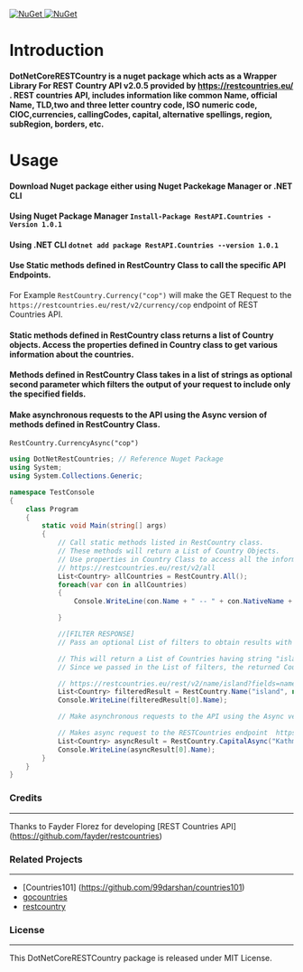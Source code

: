 

[![NuGet](https://img.shields.io/nuget/dt/RestAPI.Countries.svg)  ![NuGet](https://img.shields.io/nuget/v/RestAPI.Countries.svg)](https://www.nuget.org/packages/RestAPI.Countries/) 

# Introduction
#### DotNetCoreRESTCountry is a nuget package which acts as a Wrapper Library For REST Country API v2.0.5 provided by https://restcountries.eu/ . REST countries API, includes information like common Name, official Name, TLD,two and three letter country code, ISO numeric code, CIOC,currencies, callingCodes, capital, alternative spellings, region, subRegion, borders, etc.

# Usage

#### Download Nuget package either using Nuget Packekage Manager or .NET CLI
#### Using Nuget Package Manager `Install-Package RestAPI.Countries -Version 1.0.1	` 
#### Using .NET CLI `dotnet add package RestAPI.Countries --version 1.0.1	`

#### Use Static methods defined in RestCountry Class to call the specific API Endpoints.
For Example ```RestCountry.Currency("cop")``` will make the GET Request to the  ```https://restcountries.eu/rest/v2/currency/cop``` endpoint of REST Countries API. 

#### Static methods defined in RestCountry class returns a list of Country objects. Access the properties defined in Country class to get various information about the countries. 

#### Methods defined in RestCountry Class takes in a list of strings as optional second parameter which filters the output of your request to include only the specified fields.

#### Make asynchronous requests to the API using the Async version of methods defined in RestCountry Class.
```RestCountry.CurrencyAsync("cop")```

```C#
using DotNetRestCountries; // Reference Nuget Package
using System;
using System.Collections.Generic;

namespace TestConsole
{
    class Program
    {
        static void Main(string[] args)
        {
            // Call static methods listed in RestCountry class. 
            // These methods will return a List of Country Objects. 
	        // Use properties in Country Class to access all the informations like name, capital, calling codes, etc. for a given country
            // https://restcountries.eu/rest/v2/all 
            List<Country> allCountries = RestCountry.All();
            foreach(var con in allCountries)
            {
                Console.WriteLine(con.Name + " -- " + con.NativeName + " -- " + con.TopLevelDomain );

            }

            //[FILTER RESPONSE] 
            // Pass an optional List of filters to obtain results with only the specified properties for countries

            // This will return a List of Countries having string "island" in their name. 
	        // Since we passed in the List of filters, the returned Country objects will only have values for Name and Capital Properties.

            // https://restcountries.eu/rest/v2/name/island?fields=name;capital
            List<Country> filteredResult = RestCountry.Name("island", new List<string> { Filters.Name, Filters.Capital });
            Console.WriteLine(filteredResult[0].Name);

            // Make asynchronous requests to the API using the Async version of methods defined in RestCountry Class.

            // Makes async request to the RESTCountries endpoint  https://restcountries.eu/rest/v2/capital/kathmandu
            List<Country> asyncResult = RestCountry.CapitalAsync("Kathmandu");
            Console.WriteLine(asyncResult[0].Name);
        }
    }
}

```

### Credits
***
Thanks to Fayder Florez for developing [REST Countries API] (https://github.com/fayder/restcountries)


### Related Projects
***
+ [Countries101] (https://github.com/99darshan/countries101)
+ [gocountries](https://github.com/alediaferia/gocountries)
+ [restcountry](https://github.com/davidesantangelo/restcountry)

### License
***
This DotNetCoreRESTCountry package is released under MIT License.
